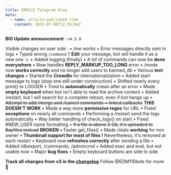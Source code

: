 ```yaml
---
title: EDM115 Telegram blog
meta:
  - name: article:published_time
    content: 2022-07-08T12:39:04Z
---
```


**BIG Update announcement** : `v4.5.0`

Visible changes on user side :
• /me works
• Error messages directly sent in logs
• Typed wrong `/command` ? **Edit** your message, bot will handle it as a new one ☺️
• Added logging (finally)
• A lof of commands can now be **done everywhere**
• Now handles **REPLY_MARKUP_TOO_LONG** error
• /mode now **works correctly** and no longer add users to banned_db
• Various **text changes**
• Started the **CrowdIn** for internationalization
• Added start message to logs (stop one still under construction)
• Shifted nearly every print() to LOGGER
• Tried to **automatically** /clean after an error
• Made **empty keyboard** when bot isn't able to read the archive content
• Added /restart, but I will search for a complete reboot, even if bot hangs up
• ~~Attempt to add /merge and /cancel commands + linked callbacks~~ **THIS DOESN'T WORK**
• Made a way more **permissive regex** for URL
• Fixed **exceptions** on nearly all commands
• Performing a /restart send the logs automatically
• Way better handling of check_logs() on start
• Fixed #NEW_USER name formatting
• ~~If a file is above 2 Gb, it's uploaded to Bayfiles instead~~ **BROKEN**
• Faster get_files()
• Made /stats **working** for non owner
• **Thumbnail support for most of files !** Nevertheless, it's removed at each restart
• Keyboard now **refreshes correctly** after sending a file
• Added /dbexport, /commands, /admincmd
• Added exec and eval, but not usable now
• Major **bug fixes**
• Empty keyboard buttons are side to side

**Track all changes from v3 in the [changelog](https://github.com/EDM115/unzip-bot/tree/beta/changelog.md)**
Follow @EDM115bots for more 🥰
